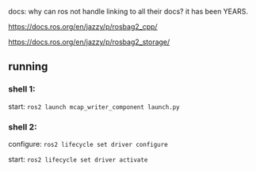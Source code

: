 docs:
why can ros not handle linking to all their docs? it has been YEARS.


https://docs.ros.org/en/jazzy/p/rosbag2_cpp/ 

https://docs.ros.org/en/jazzy/p/rosbag2_storage/


## running

### shell 1:
start:
`ros2 launch mcap_writer_component launch.py`

### shell 2:
configure:
`ros2 lifecycle set driver configure`

start:
`ros2 lifecycle set driver activate`